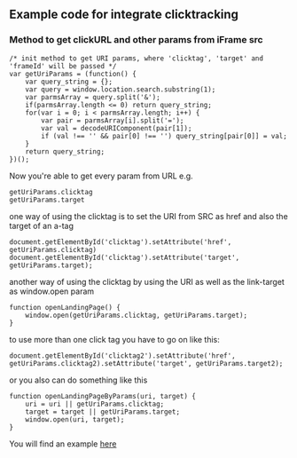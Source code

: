 ## Example code for integrate clicktracking

### Method to get clickURL and other params from iFrame src
```
/* init method to get URI params, where 'clicktag', 'target' and 'frameId' will be passed */
var getUriParams = (function() {
	var query_string = {};
	var query = window.location.search.substring(1);
	var parmsArray = query.split('&');
	if(parmsArray.length <= 0) return query_string;
	for(var i = 0; i < parmsArray.length; i++) {
		var pair = parmsArray[i].split('=');
		var val = decodeURIComponent(pair[1]);
		if (val !== '' && pair[0] !== '') query_string[pair[0]] = val;
	}
	return query_string;
})();
```

Now you're able to get every param from URL e.g.
```
getUriParams.clicktag
getUriParams.target
```

one way of using the clicktag is to set the URI from SRC as href and also the target of an a-tag
```
document.getElementById('clicktag').setAttribute('href', getUriParams.clicktag)
document.getElementById('clicktag').setAttribute('target', getUriParams.target);
```

another way of using the clicktag by using the URI as well as the link-target as window.open param
```
function openLandingPage() {
	window.open(getUriParams.clicktag, getUriParams.target);
}
```
to use more than one click tag you have to go on like this:
```
document.getElementById('clicktag2').setAttribute('href', getUriParams.clicktag2).setAttribute('target', getUriParams.target2);
```
or you also can do something like this
```
function openLandingPageByParams(uri, target) {
    uri = uri || getUriParams.clicktag;
    target = target || getUriParams.target;
	window.open(uri, target);
}
```
You will find an example [here](examples/clicktag.zip)
